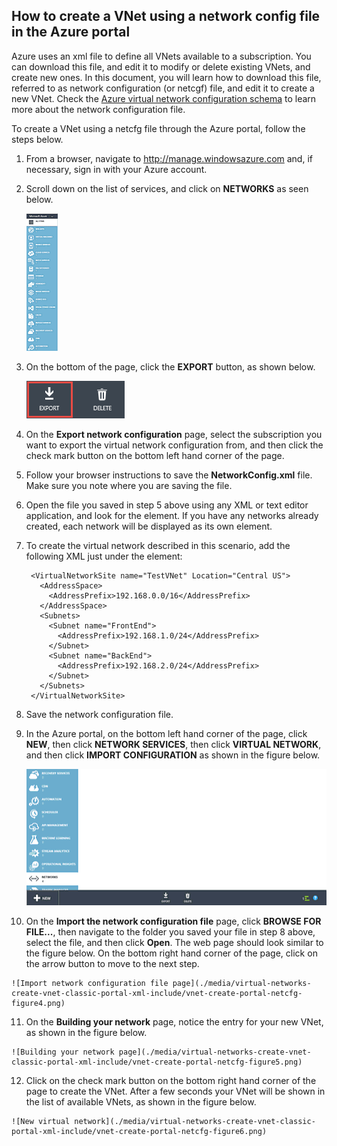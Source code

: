 ## How to create a VNet using a network config file in the Azure portal

Azure uses an xml file to define all VNets available to a subscription. You can download this file, and edit it to modify or delete existing VNets, and create new ones. In this document, you will learn how to download this file, referred to as network configuration (or netcgf) file, and edit it to create a new VNet. Check the [Azure virtual network configuration schema](https://msdn.microsoft.com/library/azure/jj157100.aspx) to learn more about the network configuration file.

To create a VNet using a netcfg file through the Azure portal, follow the steps below.

1. From a browser, navigate to http://manage.windowsazure.com and, if necessary, sign in with your Azure account.
2. Scroll down on the list of services, and click on **NETWORKS** as seen below.

    ![Azure virtual networks](./media/virtual-networks-create-vnet-classic-portal-xml-include/vnet-create-portal-netcfg-figure1.gif)

3. On the bottom of the page, click the **EXPORT** button, as shown below.

    ![Export button](./media/virtual-networks-create-vnet-classic-portal-xml-include/vnet-create-portal-netcfg-figure2.png)

4. On the **Export network configuration** page, select the subscription you want to export the virtual network configuration from, and then click the check mark button on the bottom left hand corner of the page.
5. Follow your browser instructions to save the **NetworkConfig.xml** file. Make sure you note where you are saving the file.
6. Open the file you saved in step 5 above using any XML or text editor application, and look for the **<VirtualNetworkSites>** element. If you have any networks already created, each network will be displayed as its own **<VirtualNetworkSite>** element.
7. To create the virtual network described in this scenario, add the following XML just under the **<VirtualNetworkSites>** element:

        <VirtualNetworkSite name="TestVNet" Location="Central US">
          <AddressSpace>
            <AddressPrefix>192.168.0.0/16</AddressPrefix>
          </AddressSpace>
          <Subnets>
            <Subnet name="FrontEnd">
              <AddressPrefix>192.168.1.0/24</AddressPrefix>
            </Subnet>
            <Subnet name="BackEnd">
              <AddressPrefix>192.168.2.0/24</AddressPrefix>
            </Subnet>
          </Subnets>
        </VirtualNetworkSite>

8.  Save the network configuration file.
9.  In the Azure portal, on the bottom left hand corner of the page, click **NEW**, then click **NETWORK SERVICES**, then click **VIRTUAL NETWORK**, and then click **IMPORT CONFIGURATION** as shown in the figure below.

    ![Import configuration](./media/virtual-networks-create-vnet-classic-portal-xml-include/vnet-create-portal-netcfg-figure3.gif)

10.  On the **Import the network configuration file** page, click **BROWSE FOR FILE...**, then navigate to the folder you saved your file in step 8 above, select the file, and then click **Open**. The web page should look similar to the figure below. On the bottom right hand corner of the page, click on the arrow button to move to the next step.

    ![Import network configuration file page](./media/virtual-networks-create-vnet-classic-portal-xml-include/vnet-create-portal-netcfg-figure4.png)

11.   On the **Building your network** page, notice the entry for your new VNet, as shown in the figure below.

    ![Building your network page](./media/virtual-networks-create-vnet-classic-portal-xml-include/vnet-create-portal-netcfg-figure5.png)

12.   Click on the check mark button on the bottom right hand corner of the page to create the VNet. After a few seconds your VNet will be shown in the list of available VNets, as shown in the figure below.

    ![New virtual network](./media/virtual-networks-create-vnet-classic-portal-xml-include/vnet-create-portal-netcfg-figure6.png)
